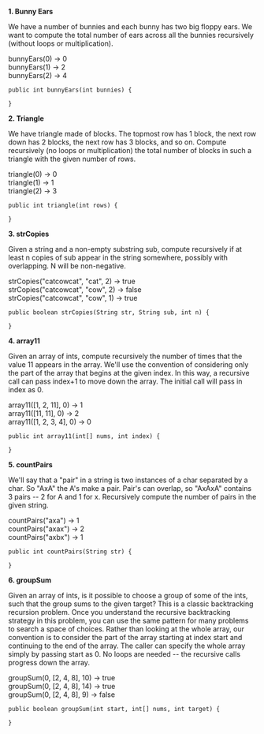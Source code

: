 **1. Bunny Ears**


We have a number of bunnies and each bunny has two big floppy ears. We want to compute the total number of ears across all the bunnies recursively (without loops or multiplication).


bunnyEars(0) → 0  
bunnyEars(1) → 2  
bunnyEars(2) → 4  

```
public int bunnyEars(int bunnies) {
  
}
```

**2. Triangle**

We have triangle made of blocks. The topmost row has 1 block, the next row down has 2 blocks, the next row has 3 blocks, and so on. Compute recursively (no loops or multiplication) the total number of blocks in such a triangle with the given number of rows.


triangle(0) → 0  
triangle(1) → 1  
triangle(2) → 3  

```
public int triangle(int rows) {
  
}
```

**3. strCopies**

Given a string and a non-empty substring sub, compute recursively if at least n copies of sub appear in the string somewhere, possibly with overlapping. N will be non-negative.


strCopies("catcowcat", "cat", 2) → true  
strCopies("catcowcat", "cow", 2) → false  
strCopies("catcowcat", "cow", 1) → true  

```
public boolean strCopies(String str, String sub, int n) {
  
}
```

**4. array11**

Given an array of ints, compute recursively the number of times that the value 11 appears in the array. We'll use the convention of considering only the part of the array that begins at the given index. In this way, a recursive call can pass index+1 to move down the array. The initial call will pass in index as 0.


array11([1, 2, 11], 0) → 1  
array11([11, 11], 0) → 2  
array11([1, 2, 3, 4], 0) → 0  

```
public int array11(int[] nums, int index) {
  
}
```

**5. countPairs**

We'll say that a "pair" in a string is two instances of a char separated by a char. So "AxA" the A's make a pair. Pair's can overlap, so "AxAxA" contains 3 pairs -- 2 for A and 1 for x. Recursively compute the number of pairs in the given string.


countPairs("axa") → 1  
countPairs("axax") → 2  
countPairs("axbx") → 1  

```
public int countPairs(String str) {
  
}

```

**6. groupSum**

Given an array of ints, is it possible to choose a group of some of the ints, such that the group sums to the given target? This is a classic backtracking recursion problem. Once you understand the recursive backtracking strategy in this problem, you can use the same pattern for many problems to search a space of choices. Rather than looking at the whole array, our convention is to consider the part of the array starting at index start and continuing to the end of the array. The caller can specify the whole array simply by passing start as 0. No loops are needed -- the recursive calls progress down the array.

groupSum(0, [2, 4, 8], 10) → true  
groupSum(0, [2, 4, 8], 14) → true  
groupSum(0, [2, 4, 8], 9) → false  


```
public boolean groupSum(int start, int[] nums, int target) {
  
}
```
